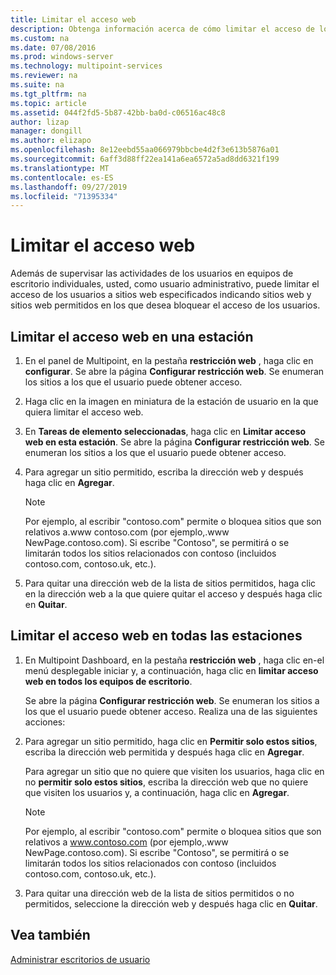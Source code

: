 ```yaml
---
title: Limitar el acceso web
description: Obtenga información acerca de cómo limitar el acceso de los usuarios a Internet en Multipoint Services
ms.custom: na
ms.date: 07/08/2016
ms.prod: windows-server
ms.technology: multipoint-services
ms.reviewer: na
ms.suite: na
ms.tgt_pltfrm: na
ms.topic: article
ms.assetid: 044f2fd5-5b87-42bb-ba0d-c06516ac48c8
author: lizap
manager: dongill
ms.author: elizapo
ms.openlocfilehash: 8e12eebd55aa066979bbcbe4d2f3e613b5876a01
ms.sourcegitcommit: 6aff3d88ff22ea141a6ea6572a5ad8dd6321f199
ms.translationtype: MT
ms.contentlocale: es-ES
ms.lasthandoff: 09/27/2019
ms.locfileid: "71395334"
---
```

# <a name="limit-web-access"></a>Limitar el acceso web
Además de supervisar las actividades de los usuarios en equipos de escritorio individuales, usted, como usuario administrativo, puede limitar el acceso de los usuarios a sitios web especificados indicando sitios web y sitios web permitidos en los que desea bloquear el acceso de los usuarios.  
  
## <a name="to-limit-web-access-on-a-station"></a>Limitar el acceso web en una estación  
  
1. En el panel de Multipoint, en la pestaña **restricción web** , haga clic en **configurar**. Se abre la página **Configurar restricción web**. Se enumeran los sitios a los que el usuario puede obtener acceso.  
  
2. Haga clic en la imagen en miniatura de la estación de usuario en la que quiera limitar el acceso web.  
  
3. En **Tareas de elemento seleccionadas**, haga clic en **Limitar acceso web en esta estación**. Se abre la página **Configurar restricción web**. Se enumeran los sitios a los que el usuario puede obtener acceso.  
  
4. Para agregar un sitio permitido, escriba la dirección web y después haga clic en **Agregar**.  
  
   > [!NOTE]
   > Por ejemplo, al escribir "contoso.com" permite o bloquea sitios que son relativos a\.www contoso.com (por ejemplo,\.www NewPage.contoso.com). Si escribe "Contoso", se permitirá o se limitarán todos los sitios relacionados con contoso (incluidos contoso.com, contoso.uk, etc.).  
  
5. Para quitar una dirección web de la lista de sitios permitidos, haga clic en la dirección web a la que quiere quitar el acceso y después haga clic en **Quitar**.  
  
## <a name="to-limit-web-access-on-all-stations"></a>Limitar el acceso web en todas las estaciones  
  
1. En Multipoint Dashboard, en la pestaña **restricción web** , haga clic en\-el menú desplegable iniciar y, a continuación, haga clic en **limitar acceso web en todos los equipos de escritorio**.  
  
   Se abre la página **Configurar restricción web**. Se enumeran los sitios a los que el usuario puede obtener acceso. Realiza una de las siguientes acciones:  
  
2. Para agregar un sitio permitido, haga clic en **Permitir solo estos sitios**, escriba la dirección web permitida y después haga clic en **Agregar**.  
  
   Para agregar un sitio que no quiere que visiten los usuarios, haga clic en no **permitir solo estos sitios**, escriba la dirección web que no quiere que visiten los usuarios y, a continuación, haga clic en **Agregar**.  
  
   > [!NOTE]
   > Por ejemplo, al escribir "contoso.com" permite o bloquea sitios que son relativos a www.contoso.com (por ejemplo,\.www NewPage.contoso.com). Si escribe "Contoso", se permitirá o se limitarán todos los sitios relacionados con contoso (incluidos contoso.com, contoso.uk, etc.).  
  
3. Para quitar una dirección web de la lista de sitios permitidos o no permitidos, seleccione la dirección web y después haga clic en **Quitar**.  
  
## <a name="see-also"></a>Vea también  
[Administrar escritorios de usuario](manage-user-desktops-using-multipoint-dashboard.md)  

